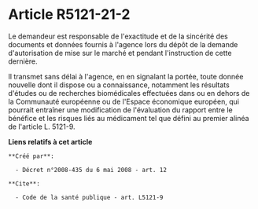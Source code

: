 # Article R5121-21-2

Le demandeur est responsable de l'exactitude et de la sincérité des documents et données fournis à l'agence lors du dépôt de
la demande d'autorisation de mise sur le marché et pendant l'instruction de cette dernière. 

Il transmet sans délai à l'agence, en en signalant la portée, toute donnée nouvelle dont il dispose ou a connaissance,
notamment les résultats d'études ou de recherches biomédicales effectuées dans ou en dehors de la Communauté européenne ou de
l'Espace économique européen, qui pourrait entraîner une modification de l'évaluation du rapport entre le bénéfice et les
risques liés au médicament tel que défini au premier alinéa de l'article L. 5121-9.

**Liens relatifs à cet article**

	**Créé par**:

	  - Décret n°2008-435 du 6 mai 2008 - art. 12

	**Cite**:

	  - Code de la santé publique - art. L5121-9
